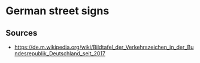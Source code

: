 # German street signs

## Sources

* https://de.m.wikipedia.org/wiki/Bildtafel_der_Verkehrszeichen_in_der_Bundesrepublik_Deutschland_seit_2017
